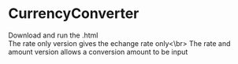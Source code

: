 # CurrencyConverter

Download and run the .html</br>
The rate only version gives the echange rate only<\br>
The rate and amount version allows a conversion amount to be input
